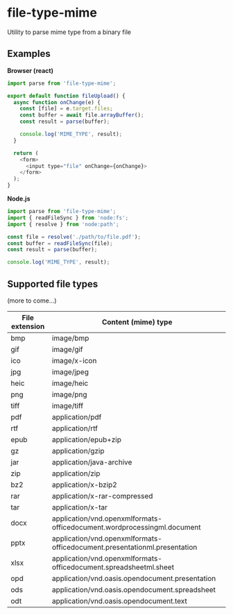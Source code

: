 # file-type-mime
Utility to parse mime type from a binary file

## Examples

**Browser (react)**

```javascript
import parse from 'file-type-mime';

export default function fileUpload() {
  async function onChange(e) {
    const [file] = e.target.files;
    const buffer = await file.arrayBuffer();
    const result = parse(buffer);

    console.log('MIME_TYPE', result);
  }

  return (
    <form>
      <input type="file" onChange={onChange}>
    </form>
  );
}
```

**Node.js**

```javascript
import parse from 'file-type-mime';
import { readFileSync } from 'node:fs';
import { resolve } from 'node:path';

const file = resolve('./path/to/file.pdf');
const buffer = readFileSync(file);
const result = parse(buffer);

console.log('MIME_TYPE', result);
```

## Supported file types

(more to come...)

| File extension | Content (mime) type |
| -------------- | ------------------- |
| bmp  | image/bmp |
| gif  | image/gif |
| ico  | image/x-icon |
| jpg  | image/jpeg |
| heic | image/heic |
| png  | image/png |
| tiff | image/tiff |
| pdf  | application/pdf |
| rtf  | application/rtf |
| epub | application/epub+zip |
| gz   | application/gzip |
| jar  | application/java-archive |
| zip  | application/zip |
| bz2  | application/x-bzip2 |
| rar  | application/x-rar-compressed |
| tar  | application/x-tar |
| docx | application/vnd.openxmlformats-officedocument.wordprocessingml.document |
| pptx | application/vnd.openxmlformats-officedocument.presentationml.presentation |
| xlsx | application/vnd.openxmlformats-officedocument.spreadsheetml.sheet |
| opd  | application/vnd.oasis.opendocument.presentation |
| ods  | application/vnd.oasis.opendocument.spreadsheet |
| odt  | application/vnd.oasis.opendocument.text |
